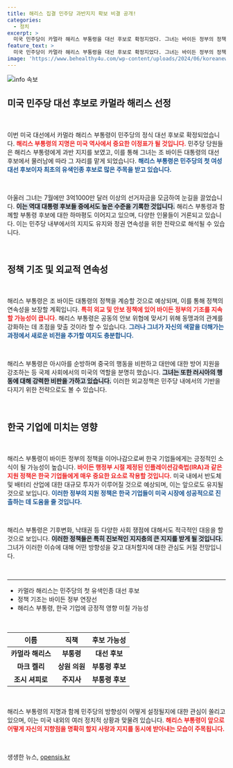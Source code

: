 ```yaml
---
title: 해리스 집결 민주당 과반지지 확보 비결 공개!
categories:
  - 정치
excerpt: >
  미국 민주당이 카멀라 해리스 부통령을 대선 후보로 확정지었다. 그녀는 바이든 정부의 정책을 계승하며, 반도체와 배터리 분야에서의 한국 기업에 긍정적인 영향을 미칠 전망이다. 클릭해 자세한 내용을 확인하세요!
feature_text: >
  미국 민주당이 카멀라 해리스 부통령을 대선 후보로 확정지었다. 그녀는 바이든 정부의 정책을 계승하며, 반도체와 배터리 분야에서의 한국 기업에 긍정적인 영향을 미칠 전망이다. 클릭해 자세한 내용을 확인하세요!
image: 'https://www.behealthy4u.com/wp-content/uploads/2024/06/koreanews.jpg'
---
```


<p><img src="https://www.behealthy4u.com/wp-content/uploads/2024/06/koreanews.jpg" alt="info 속보" /></p>

<h2 data-ke-size="size26">미국 민주당 대선 후보로 카멀라 해리스 선정</h2>

<p data-ke-size="size16">&nbsp;</p>

<p>이번 미국 대선에서 카멀라 해리스 부통령이 민주당의 정식 대선 후보로 확정되었습니다. <b><span style="color: #ee2323;">해리스 부통령의 지명은 미국 역사에서 중요한 이정표가 될 것입니다.</span></b> 민주당 당원들은 해리스 부통령에게 과반 지지를 보였고, 이를 통해 그녀는 조 바이든 대통령의 대선 후보에서 물러남에 따라 그 자리를 맡게 되었습니다. <b><span style="color: #1a5490;">해리스 부통령은 민주당의 첫 여성 대선 후보이자 최초의 유색인종 후보로 많은 주목을 받고 있습니다.</span></b> </p>

<p data-ke-size="size16">&nbsp;</p>

<p>아울러 그녀는 7월에만 3억1000만 달러 이상의 선거자금을 모금하여 눈길을 끌었습니다. <b><span style="background-color: #21538527;">이는 역대 대통령 후보들 중에서도 높은 수준을 기록한 것입니다.</span></b> 해리스 부통령과 함께할 부통령 후보에 대한 하마평도 이어지고 있으며, 다양한 인물들이 거론되고 있습니다. 이는 민주당 내부에서의 지지도 유지와 정권 연속성을 위한 전략으로 해석될 수 있습니다.</p>

<p data-ke-size="size16">&nbsp;</p>

<h2 data-ke-size="size26">정책 기조 및 외교적 연속성</h2>

<p data-ke-size="size16">&nbsp;</p>

<p>해리스 부통령은 조 바이든 대통령의 정책을 계승할 것으로 예상되며, 이를 통해 정책의 연속성을 보장할 계획입니다. <b><span style="color: #ee2323;">특히 외교 및 안보 정책에 있어 바이든 정부의 기조를 지속할 가능성이 큽니다.</span></b> 해리스 부통령은 공동의 안보 위협에 맞서기 위해 동맹과의 관계를 강화하는 데 초점을 맞출 것이라 할 수 있습니다. <b><span style="color: #1a5490;">그러나 그녀가 자신의 색깔을 더해가는 과정에서 새로운 비전을 추가할 여지도 충분합니다.</span></b></p>

<p data-ke-size="size16">&nbsp;</p>

<p>해리스 부통령은 아시아를 순방하며 중국의 행동을 비판하고 대만에 대한 방어 지원을 강조하는 등 국제 사회에서의 미국의 역할을 분명히 했습니다. <b><span style="background-color: #21538527;">그녀는 또한 러시아의 행동에 대해 강력한 비판을 가하고 있습니다.</span></b> 이러한 외교정책은 민주당 내에서의 기반을 다지기 위한 전략으로도 볼 수 있습니다.</p>

<p data-ke-size="size16">&nbsp;</p>

<h2 data-ke-size="size26">한국 기업에 미치는 영향</h2>

<p data-ke-size="size16">&nbsp;</p>

<p>해리스 부통령이 바이든 정부의 정책을 이어나감으로써 한국 기업들에게는 긍정적인 소식이 될 가능성이 높습니다. <b><span style="color: #ee2323;">바이든 행정부 시절 제정된 인플레이션감축법(IRA)과 같은 지원 정책은 한국 기업들에게 매우 중요한 요소로 작용할 것입니다.</span></b> 미국 내에서 반도체 및 배터리 산업에 대한 대규모 투자가 이루어질 것으로 예상되며, 이는 앞으로도 유지될 것으로 보입니다. <b><span style="color: #1a5490;">이러한 정부의 지원 정책은 한국 기업들이 미국 시장에 성공적으로 진출하는 데 도움을 줄 것입니다.</span></b></p>

<p data-ke-size="size16">&nbsp;</p>

<p>해리스 부통령은 기후변화, 낙태권 등 다양한 사회 쟁점에 대해서도 적극적인 대응을 할 것으로 보입니다. <b><span style="background-color: #21538527;">이러한 정책들은 특히 진보적인 지지층의 큰 지지를 받게 될 것입니다.</span></b> 그녀가 이러한 이슈에 대해 어떤 방향성을 갖고 대처할지에 대한 관심도 커질 전망입니다.</p>

<p data-ke-size="size16">&nbsp;</p>

<hr />

<ul>
  <li>카멀라 해리스는 민주당의 첫 유색인종 대선 후보</li>
  <li>정책 기조는 바이든 정부 연장선</li>
  <li>해리스 부통령, 한국 기업에 긍정적 영향 미칠 가능성</li>
</ul>

<p data-ke-size="size16">&nbsp;</p>

<table style="width: 100%; border-collapse: collapse;">
  <thead>
    <tr>
      <th style="text-align: center;"><b>이름</b></th>
      <th style="text-align: center;"><b>직책</b></th>
      <th style="text-align: center;"><b>후보 가능성</b></th>
    </tr>
  </thead>
  <tbody>
    <tr>
      <td style="text-align: center; height: 17px;"><b>카멀라 해리스</b></td>
      <td style="text-align: center; height: 17px;"><b>부통령</b></td>
      <td style="text-align: center; height: 17px;"><b>대선 후보</b></td>
    </tr>
    <tr>
      <td style="text-align: center; height: 17px;"><b>마크 켈리</b></td>
      <td style="text-align: center; height: 17px;"><b>상원 의원</b></td>
      <td style="text-align: center; height: 17px;"><b>부통령 후보</b></td>
    </tr>
    <tr>
      <td style="text-align: center; height: 17px;"><b>조시 셔피로</b></td>
      <td style="text-align: center; height: 17px;"><b>주지사</b></td>
      <td style="text-align: center; height: 17px;"><b>부통령 후보</b></td>
    </tr>
  </tbody>
</table>

<p data-ke-size="size16">&nbsp;</p>

<p>해리스 부통령의 지명과 함께 민주당의 방향성이 어떻게 설정될지에 대한 관심이 쏠리고 있으며, 이는 미국 내외의 여러 정치적 상황과 맞물려 있습니다. <b><span style="color: #ee2323;">해리스 부통령이 앞으로 어떻게 자신의 지향점을 명확히 할지 사랑과 지지를 동시에 받아내는 모습이 주목됩니다.</span></b> </p>

<p data-ke-size="size16">&nbsp;</p>
생생한 뉴스, <a href="https://opensis.kr" rel="dofollow">opensis.kr</a>


